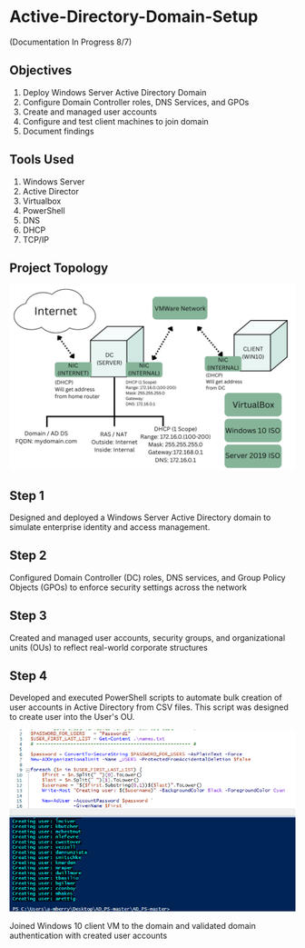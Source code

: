 # Active-Directory-Domain-Setup 
(Documentation In Progress 8/7)

<H2> Objectives </H2>

1) Deploy Windows Server Active Directory Domain
2) Configure Domain Controller roles, DNS Services, and GPOs
3) Create and managed user accounts
4) Configure and test client machines to join domain
5) Document findings

<h2> Tools Used </h2>

1) Windows Server
2) Active Director
3) Virtualbox
4) PowerShell
5) DNS
6) DHCP
7) TCP/IP

<h2>Project Topology</h2> 

![image alt](https://github.com/MichaelBerry-CyberPro/Active-Directory-Domain-Setup/blob/main/Topology%20(1).png?raw=true)

<h2> Step 1 </h2>
Designed and deployed a Windows Server Active Directory domain to simulate enterprise identity and access management.

<H2> Step 2 </H2>
Configured Domain Controller (DC) roles, DNS services, and Group Policy Objects (GPOs) to enforce security settings across the network

<h2> Step 3 </h2>
Created and managed user accounts, security groups, and organizational units (OUs) to reflect real-world corporate structures

<h2> Step 4 </h2>
Developed and executed PowerShell scripts to automate bulk creation of user accounts in Active Directory from CSV files. This script was designed to create user into the User's OU.

![image alt](https://github.com/MichaelBerry-CyberPro/Active-Directory-Domain-Setup/blob/main/User%20Creation.png?raw=true)



Joined Windows 10 client VM to the domain and validated domain authentication with created user accounts


